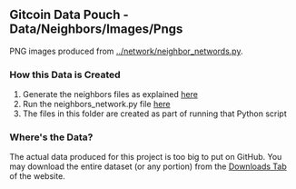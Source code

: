 ## Gitcoin Data Pouch - Data/Neighbors/Images/Pngs

PNG images produced from [../network/neighbor_networds.py](../network/neighbor_networds.py).

### How this Data is Created

1. Generate the neighbors files as explained [here](../../README.md)
2. Run the neighbors_network.py file [here](../../networks/README.md)
3. The files in this folder are created as part of running that Python script

### Where's the Data?

The actual data produced for this project is too big to put on GitHub. You may download the entire dataset (or any portion) from the [Downloads Tab](https://tokenomics.io/gitcoin) of the website.